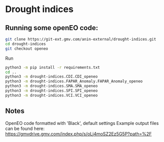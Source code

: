 # Drought indices

## Running some openEO code:

```bash
git clone https://git-ext.gmv.com/anin-external/drought-indices.git
cd drought-indices
git checkout openeo
```

Run

```bash
python3 -m pip install -r requirements.txt
cd ..
python3 -m drought-indices.CDI.CDI_openeo
python3 -m drought-indices.FAPAR_Anomaly.FAPAR_Anomaly_openeo
python3 -m drought-indices.SMA.SMA_openeo
python3 -m drought-indices.SPI.SPI_openeo
python3 -m drought-indices.VCI.VCI_openeo
```

## Notes

OpenEO code formatted with 'Black', default settings
Example output files can be found here: https://gmvdrive.gmv.com/index.php/s/oLj4moSZ2Ez5G5P?path=%2F

